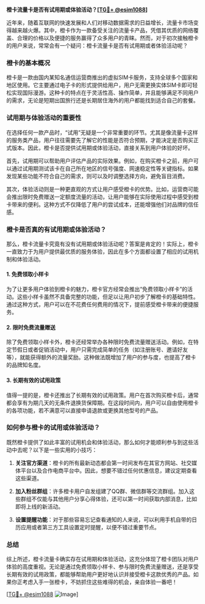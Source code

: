 **橙卡流量卡是否有试用期或体验活动？[[TG💪+ @esim1088](https://t.me/s/esim1088)]**

近年来，随着互联网的快速发展和人们对移动数据需求的日益增长，流量卡市场变得越来越火爆。其中，橙卡作为一款备受关注的流量卡产品，凭借其优质的网络覆盖、合理的价格以及便捷的服务赢得了众多用户的青睐。然而，对于初次接触橙卡的用户来说，常常会有一个疑问：橙卡流量卡是否有试用期或者体验活动呢？

### 橙卡的基本概况

橙卡是一款由国内某知名通信运营商推出的虚拟SIM卡服务，支持全球多个国家和地区使用。它主要通过电子卡的形式提供给用户，用户无需更换实体SIM卡即可轻松实现国际漫游。这种卡的特点在于灵活性高、操作简单，并且能够满足不同用户的需求，无论是短期出国旅行还是长期居住海外的用户都能找到适合自己的套餐。

### 试用期与体验活动的重要性

在选择任何一款产品时，“试用”无疑是一个非常重要的环节。尤其是像流量卡这样的服务类产品，用户往往需要先了解它的性能是否符合预期，才能决定是否购买正式版本。因此，橙卡是否提供试用期或体验活动，直接关系到用户体验的好坏。

首先，试用期可以帮助用户评估产品的实际效果。例如，在购买橙卡之前，用户可以通过试用期测试该卡在自己所在地区的信号强度、网速稳定性等关键指标。如果发现某些功能不符合自己的需求，则可以及时调整选择方向，避免盲目消费。

其次，体验活动则是一种更直观的方式让用户感受橙卡的优势。比如，运营商可能会推出限时免费赠送一定额度流量的活动，让用户能够在实际使用过程中感受到橙卡带来的便利。这种方式不仅降低了用户的尝试成本，还能增强他们对品牌的信任感。

### 橙卡是否真的有试用期或体验活动？

那么，橙卡流量卡究竟有没有试用期或体验活动呢？答案是肯定的！实际上，橙卡一直致力于为用户提供最优质的服务体验，因此在多个方面都设置了相应的试用机制和体验活动。

#### 1. 免费领取小样卡

为了让更多用户体验到橙卡的魅力，橙卡官方经常会推出“免费领取小样卡”的活动。这些小样卡虽然不具备完整的功能，但足以让用户初步了解橙卡的基础特性。通过这种方式，用户可以在不花费任何费用的情况下，提前感受橙卡带来的便捷服务。

#### 2. 限时免费流量赠送

除了免费领取小样卡外，橙卡还经常举办各种限时免费流量赠送活动。例如，在特定节假日或者促销活动中，用户只需完成简单的任务（如注册账号、邀请好友等），就能获得额外的流量奖励。这种做法既增加了用户的参与度，也提高了橙卡的品牌知名度。

#### 3. 长期有效的试用政策

值得一提的是，橙卡还推出了长期有效的试用政策。用户在首次购买橙卡后，通常都会享有为期几天的无条件退换货保障期。在这段时间内，用户可以自由使用橙卡的各项功能，若不满意可以直接申请退款或更换其他型号的产品。

### 如何参与橙卡的试用或体验活动？

既然橙卡提供了如此丰富的试用机会和体验活动，那么如何才能顺利参与到这些活动中去呢？以下是一些实用的小技巧：

1. **关注官方渠道**：橙卡的所有最新动态都会第一时间发布在其官方网站、社交媒体平台以及合作电商平台中。因此，想要不错过任何优惠信息，建议定期查看这些渠道。

2. **加入粉丝群组**：许多橙卡用户自发组建了QQ群、微信群等交流群组。加入这些群组不仅能与其他用户分享心得体验，还可以第一时间获取内部消息，比如即将上线的新活动。

3. **设置提醒功能**：对于那些容易忘记查看通知的人来说，可以利用手机自带的日历应用或者第三方工具设置定时提醒，以便不错过重要节点。

### 总结

综上所述，橙卡流量卡确实存在试用期和体验活动，这充分体现了橙卡团队对用户体验的高度重视。无论是通过免费领取小样卡、参与限时免费流量赠送，还是享受长期有效的试用政策，都能够帮助用户更好地认识并接受橙卡这款优秀的产品。如果你正考虑入手一张橙卡，不妨抓住这些难得的机会，亲自体验一番吧！

[[TG💪+ @esim1088](https://t.me/s/esim1088) ![Image](https://i.postimg.cc/4NQfJmqS/Snipaste-2025-05-13-00-14-12.png)]